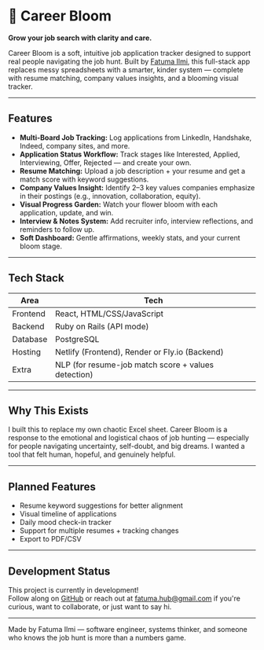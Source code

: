 # 🌸 Career Bloom

**Grow your job search with clarity and care.**

Career Bloom is a soft, intuitive job application tracker designed to support real people navigating the job hunt. Built by [Fatuma Ilmi](https://fatuma-codes.netlify.app), this full-stack app replaces messy spreadsheets with a smarter, kinder system — complete with resume matching, company values insights, and a blooming visual tracker.

---

## Features

- **Multi-Board Job Tracking:** Log applications from LinkedIn, Handshake, Indeed, company sites, and more.
- **Application Status Workflow:** Track stages like Interested, Applied, Interviewing, Offer, Rejected — and create your own.
- **Resume Matching:** Upload a job description + your resume and get a match score with keyword suggestions.
- **Company Values Insight:** Identify 2–3 key values companies emphasize in their postings (e.g., innovation, collaboration, equity).
- **Visual Progress Garden:** Watch your flower bloom with each application, update, and win.
- **Interview & Notes System:** Add recruiter info, interview reflections, and reminders to follow up.
- **Soft Dashboard:** Gentle affirmations, weekly stats, and your current bloom stage.

---

## Tech Stack

| Area       | Tech                        |
|------------|-----------------------------|
| Frontend   | React, HTML/CSS/JavaScript  |
| Backend    | Ruby on Rails (API mode)    |
| Database   | PostgreSQL                  |
| Hosting    | Netlify (Frontend), Render or Fly.io (Backend) |
| Extra      | NLP (for resume-job match score + values detection) |

---

## Why This Exists

I built this to replace my own chaotic Excel sheet. Career Bloom is a response to the emotional and logistical chaos of job hunting — especially for people navigating uncertainty, self-doubt, and big dreams. I wanted a tool that felt human, hopeful, and genuinely helpful.

---

## Planned Features

- Resume keyword suggestions for better alignment
- Visual timeline of applications
- Daily mood check-in tracker
- Support for multiple resumes + tracking changes
- Export to PDF/CSV

---

## Development Status

This project is currently in development!  
Follow along on [GitHub](#) or reach out at [fatuma.hub@gmail.com](mailto:fatuma.hub@gmail.com) if you're curious, want to collaborate, or just want to say hi.

---

Made by Fatuma Ilmi — software engineer, systems thinker, and someone who knows the job hunt is more than a numbers game.

